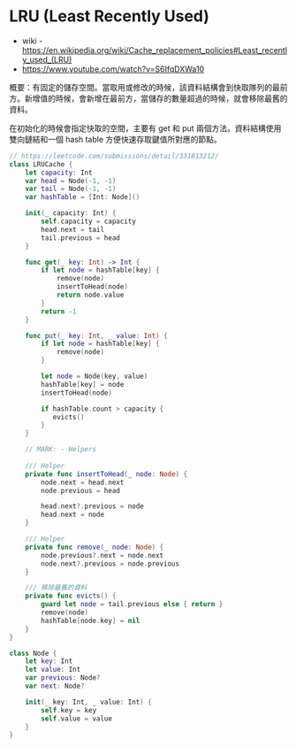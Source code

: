 # LRU (Least Recently Used)

- wiki - <https://en.wikipedia.org/wiki/Cache_replacement_policies#Least_recently_used_(LRU)>
- https://www.youtube.com/watch?v=S6IfqDXWa10

概要：有固定的儲存空間。當取用或修改的時候，該資料結構會到快取隊列的最前方。新增值的時候，會新增在最前方，當儲存的數量超過的時候，就會移除最舊的資料。

在初始化的時候會指定快取的空間，主要有 get 和 put 兩個方法。資料結構使用雙向鏈結和一個 hash table 方便快速存取鍵值所對應的節點。

``` swift
// https://leetcode.com/submissions/detail/331813212/
class LRUCache {
    let capacity: Int
    var head = Node(-1, -1)
    var tail = Node(-1, -1)
    var hashTable = [Int: Node]()

    init(_ capacity: Int) {
        self.capacity = capacity
        head.next = tail
        tail.previous = head
    }

    func get(_ key: Int) -> Int {
        if let node = hashTable[key] {
            remove(node)
            insertToHead(node)
            return node.value
        }
        return -1
    }

    func put(_ key: Int, _ value: Int) {
        if let node = hashTable[key] {
            remove(node)
        }

        let node = Node(key, value)
        hashTable[key] = node
        insertToHead(node)

        if hashTable.count > capacity {
           evicts()
        }
    }

    // MARK: - Helpers
 
    /// Helper
    private func insertToHead(_ node: Node) {
        node.next = head.next
        node.previous = head

        head.next?.previous = node
        head.next = node
    }

    /// Helper
    private func remove(_ node: Node) {
        node.previous?.next = node.next
        node.next?.previous = node.previous
    }

    /// 移除最舊的資料
    private func evicts() {
        guard let node = tail.previous else { return }
        remove(node)
        hashTable[node.key] = nil
    }
}
```

``` swift
class Node {
    let key: Int
    let value: Int
    var previous: Node?
    var next: Node?

    init(_ key: Int, _ value: Int) {
        self.key = key
        self.value = value
    }
}
```
